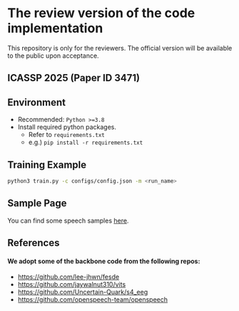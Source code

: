 # The review version of the code implementation
This repository is only for the reviewers. The official version will be available to the public upon acceptance.
## ICASSP 2025 (Paper ID 3471)

## Environment
- Recommended: `Python >=3.8`
- Install required python packages. 
    - Refer to `requirements.txt`
    - e.g.) `pip install -r requirements.txt`



## Training Example
```sh
python3 train.py -c configs/config.json -m <run_name>
```

## Sample Page
You can find some speech samples [here](https://lee-jhwn.github.io/temp-icassp25-review/ "speech samples").



## References
#### We adopt some of the backbone code from the following repos:
- https://github.com/lee-jhwn/fesde
- https://github.com/jaywalnut310/vits 
- https://github.com/Uncertain-Quark/s4_eeg
- https://github.com/openspeech-team/openspeech
